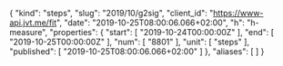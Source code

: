 {
  "kind": "steps",
  "slug": "2019/10/g2sig",
  "client_id": "https://www-api.jvt.me/fit",
  "date": "2019-10-25T08:00:06.066+02:00",
  "h": "h-measure",
  "properties": {
    "start": [
      "2019-10-24T00:00:00Z"
    ],
    "end": [
      "2019-10-25T00:00:00Z"
    ],
    "num": [
      "8801"
    ],
    "unit": [
      "steps"
    ],
    "published": [
      "2019-10-25T08:00:06.066+02:00"
    ]
  },
  "aliases": [
  ]
}
